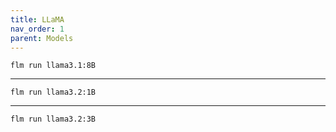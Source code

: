 ```yaml
---
title: LLaMA
nav_order: 1
parent: Models
---
```


```
flm run llama3.1:8B
```

---

```
flm run llama3.2:1B
```

---

```
flm run llama3.2:3B
```